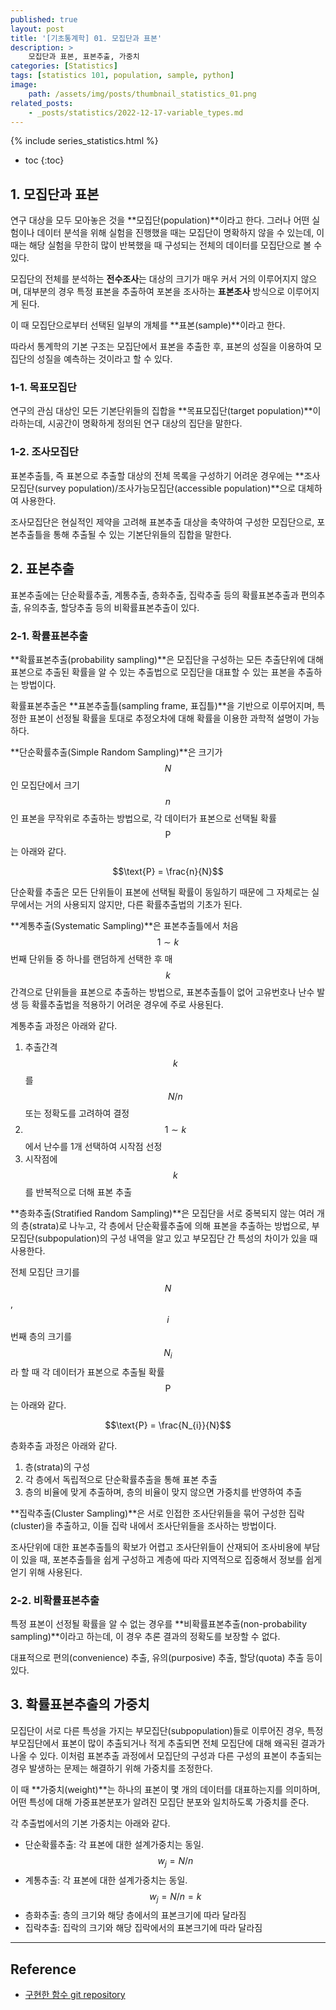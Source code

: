 ```yaml
---
published: true
layout: post
title: '[기초통계학] 01. 모집단과 표본'
description: >
    모집단과 표본, 표본추출, 가중치
categories: [Statistics]
tags: [statistics 101, population, sample, python]
image:
    path: /assets/img/posts/thumbnail_statistics_01.png
related_posts:
    - _posts/statistics/2022-12-17-variable_types.md
---
```

{% include series_statistics.html %}
* toc
{:toc}

## 1. 모집단과 표본

연구 대상을 모두 모아놓은 것을 **모집단(population)**이라고 한다. 그러나 어떤 실험이나 데이터 분석을 위해 실험을 진행했을 때는 모집단이 명확하지 않을 수 있는데, 이 때는 해당 실험을 무한히 많이 반복했을 때 구성되는 전체의 데이터를 모집단으로 볼 수 있다.  

모집단의 전체를 분석하는 **전수조사**는 대상의 크기가 매우 커서 거의 이루어지지 않으며, 대부분의 경우 특정 표본을 추출하여 포본을 조사하는 **표본조사** 방식으로 이루어지게 된다.  

이 때 모집단으로부터 선택된 일부의 개체를 **표본(sample)**이라고 한다.  

따라서 통계학의 기본 구조는 모집단에서 표본을 추출한 후, 표본의 성질을 이용하여 모집단의 성질을 예측하는 것이라고 할 수 있다.  

### 1-1. 목표모집단

연구의 관심 대상인 모든 기본단위들의 집합을 **목표모집단(target population)**이라하는데, 시공간이 명확하게 정의된 연구 대상의 집단을 말한다.  

### 1-2. 조사모집단

표본추출틀, 즉 표본으로 추출할 대상의 전체 목록을 구성하기 어려운 경우에는 **조사모집단(survey population)/조사가능모집단(accessible population)**으로 대체하여 사용한다.  

조사모집단은 현실적인 제약을 고려해 표본추출 대상을 축약하여 구성한 모집단으로, 포본추출틀을 통해 추출될 수 있는 기본단위들의 집합을 말한다.  

## 2. 표본추출

표본추출에는 단순확률추출, 계통추출, 층화추출, 집락추출 등의 확률표본추출과 편의추출, 유의추출, 할당추출 등의 비확률표본추출이 있다.  

### 2-1. 확률표본추출

**확률표본추출(probability sampling)**은 모집단을 구성하는 모든 추출단위에 대해 표본으로 추출된 확률을 알 수 있는 추출법으로 모집단을 대표할 수 있는 표본을 추출하는 방법이다.  

확률표본추출은 **표본추출틀(sampling frame, 표집틀)**을 기반으로 이루어지며, 특정한 표본이 선정될 확률을 토대로 추정오차에 대해 확률을 이용한 과학적 설명이 가능하다.  

**단순확률추출(Simple Random Sampling)**은 크기가 $$N$$인 모집단에서 크기 $$n$$인 표본을 무작위로 추출하는 방법으로, 각 데이터가 표본으로 선택될 확률 $$\text{P}$$는 아래와 같다.  

$$\text{P} = \frac{n}{N}$$

단순확률 추출은 모든 단위들이 표본에 선택될 확률이 동일하기 때문에 그 자체로는 실무에서는 거의 사용되지 않지만, 다른 확률추출법의 기초가 된다.  

**계통추출(Systematic Sampling)**은 표본추출틀에서 처음 $$1 \sim k$$ 번째 단위들 중 하나를 랜덤하게 선택한 후 매 $$k$$ 간격으로 단위들을 표본으로 추출하는 방법으로, 표본추출틀이 없어 고유번호나 난수 발생 등 확률추출법을 적용하기 어려운 경우에 주로 사용된다.  

계통추출 과정은 아래와 같다.  

1. 추출간격 $$k$$를 $$N/n$$ 또는 정확도를 고려하여 결정
1. $$1 \sim k$$에서 난수를 1개 선택하여 시작점 선정
1. 시작점에 $$k$$를 반복적으로 더해 표본 추출

**층화추출(Stratified Random Sampling)**은 모집단을 서로 중복되지 않는 여러 개의 층(strata)로 나누고, 각 층에서 단순확률추출에 의해 표본을 추출하는 방법으로, 부모집단(subpopulation)의 구성 내역을 알고 있고 부모집단 간 특성의 차이가 있을 때 사용한다.  

전체 모집단 크기를 $$N$$, $$i$$ 번째 층의 크기를 $$N_{i}$$라 할 때 각 데이터가 표본으로 추출될 확률 $$\text{P}$$는 아래와 같다.  

$$\text{P} = \frac{N_{i}}{N}$$

층화추출 과정은 아래와 같다.  

1. 층(strata)의 구성
1. 각 층에서 독립적으로 단순확률추출을 통해 표본 추출
1. 층의 비율에 맞게 추출하며, 층의 비율이 맞지 않으면 가중치를 반영하여 추출

**집락추출(Cluster Sampling)**은 서로 인접한 조사단위들을 묶어 구성한 집락(cluster)을 추출하고, 이들 집락 내에서 조사단위들을 조사하는 방법이다.  

조사단위에 대한 표본추출틀의 확보가 어렵고 조사단위들이 산재되어 조사비용에 부담이 있을 때, 포본추출틀을 쉽게 구성하고 계층에 따라 지역적으로 집중해서 정보를 쉽게 얻기 위해 사용된다.  

### 2-2. 비확률표본추출

특정 표본이 선정될 확률을 알 수 없는 경우를 **비확률표본추출(non-probability sampling)**이라고 하는데, 이 경우 추론 결과의 정확도를 보장할 수 없다.  

대표적으로 편의(convenience) 추출, 유의(purposive) 추출, 할당(quota) 추출 등이 있다.  

## 3. 확률표본추출의 가중치

모집단이 서로 다른 특성을 가지는 부모집단(subpopulation)들로 이루어진 경우, 특정 부모집단에서 표본이 많이 추출되거나 적게 추출되면 전체 모집단에 대해 왜곡된 결과가 나올 수 있다. 이처럼 표본추출 과정에서 모집단의 구성과 다른 구성의 표본이 추출되는 경우 발생하는 문제는 해결하기 위해 가중치를 조정한다.  

이 때 **가중치(weight)**는 하나의 표본이 몇 개의 데이터를 대표하는지를 의미하며, 어떤 특성에 대해 가중표본분포가 알려진 모집단 분포와 일치하도록 가중치를 준다.  

각 추출법에서의 기본 가중치는 아래와 같다.  

- 단순확률추출: 각 표본에 대한 설계가중치는 동일. $$w_{j} = N / n$$
- 계통추출: 각 표본에 대한 설계가중치는 동일. $$w_{j} = N / n = k$$
- 층화추출: 층의 크기와 해당 층에서의 표본크기에 따라 달라짐
- 집락추출: 집락의 크기와 해당 집락에서의 표본크기에 따라 달라짐

---
## Reference
- [구현한 함수 git repository](https://github.com/djccnt15/mathematics)
